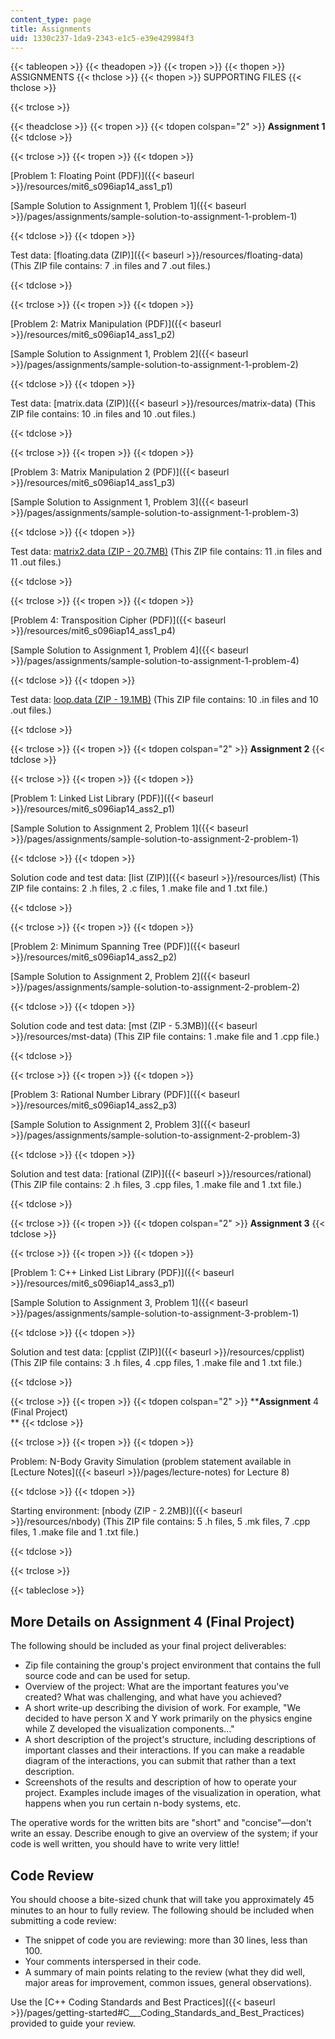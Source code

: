 ```yaml
---
content_type: page
title: Assignments
uid: 1330c237-1da9-2343-e1c5-e39e429984f3
---
```


{{< tableopen >}}
{{< theadopen >}}
{{< tropen >}}
{{< thopen >}}
ASSIGNMENTS
{{< thclose >}}
{{< thopen >}}
SUPPORTING FILES
{{< thclose >}}

{{< trclose >}}

{{< theadclose >}}
{{< tropen >}}
{{< tdopen colspan="2" >}}
**Assignment 1**
{{< tdclose >}}

{{< trclose >}}
{{< tropen >}}
{{< tdopen >}}


[Problem 1: Floating Point (PDF)]({{< baseurl >}}/resources/mit6_s096iap14_ass1_p1)

[Sample Solution to Assignment 1, Problem 1]({{< baseurl >}}/pages/assignments/sample-solution-to-assignment-1-problem-1)


{{< tdclose >}}
{{< tdopen >}}


Test data: [floating.data (ZIP)]({{< baseurl >}}/resources/floating-data) (This ZIP file contains: 7 .in files and 7 .out files.)


{{< tdclose >}}

{{< trclose >}}
{{< tropen >}}
{{< tdopen >}}


[Problem 2: Matrix Manipulation (PDF)]({{< baseurl >}}/resources/mit6_s096iap14_ass1_p2)

[Sample Solution to Assignment 1, Problem 2]({{< baseurl >}}/pages/assignments/sample-solution-to-assignment-1-problem-2)


{{< tdclose >}}
{{< tdopen >}}


Test data: [matrix.data (ZIP)]({{< baseurl >}}/resources/matrix-data) (This ZIP file contains: 10 .in files and 10 .out files.)


{{< tdclose >}}

{{< trclose >}}
{{< tropen >}}
{{< tdopen >}}


[Problem 3: Matrix Manipulation 2 (PDF)]({{< baseurl >}}/resources/mit6_s096iap14_ass1_p3)

[Sample Solution to Assignment 1, Problem 3]({{< baseurl >}}/pages/assignments/sample-solution-to-assignment-1-problem-3)


{{< tdclose >}}
{{< tdopen >}}


Test data: [matrix2.data (ZIP - 20.7MB)](/ans7870/6/6.S096/iap14/matrix2.data.zip) (This ZIP file contains: 11 .in files and 11 .out files.)


{{< tdclose >}}

{{< trclose >}}
{{< tropen >}}
{{< tdopen >}}


[Problem 4: Transposition Cipher (PDF)]({{< baseurl >}}/resources/mit6_s096iap14_ass1_p4)

[Sample Solution to Assignment 1, Problem 4]({{< baseurl >}}/pages/assignments/sample-solution-to-assignment-1-problem-4)


{{< tdclose >}}
{{< tdopen >}}


Test data: [loop.data (ZIP - 19.1MB)](/ans7870/6/6.S096/iap14/loop.data.zip) (This ZIP file contains: 10 .in files and 10 .out files.)


{{< tdclose >}}

{{< trclose >}}
{{< tropen >}}
{{< tdopen colspan="2" >}}
****Assignment** 2**
{{< tdclose >}}

{{< trclose >}}
{{< tropen >}}
{{< tdopen >}}


[Problem 1: Linked List Library (PDF)]({{< baseurl >}}/resources/mit6_s096iap14_ass2_p1)

[Sample Solution to Assignment 2, Problem 1]({{< baseurl >}}/pages/assignments/sample-solution-to-assignment-2-problem-1)


{{< tdclose >}}
{{< tdopen >}}


Solution code and test data: [list (ZIP)]({{< baseurl >}}/resources/list) (This ZIP file contains: 2 .h files, 2 .c files, 1 .make file and 1 .txt file.)


{{< tdclose >}}

{{< trclose >}}
{{< tropen >}}
{{< tdopen >}}


[Problem 2: Minimum Spanning Tree (PDF)]({{< baseurl >}}/resources/mit6_s096iap14_ass2_p2)

[Sample Solution to Assignment 2, Problem 2]({{< baseurl >}}/pages/assignments/sample-solution-to-assignment-2-problem-2)


{{< tdclose >}}
{{< tdopen >}}


Solution code and test data: [mst (ZIP - 5.3MB)]({{< baseurl >}}/resources/mst-data) (This ZIP file contains: 1 .make file and 1 .cpp file.)


{{< tdclose >}}

{{< trclose >}}
{{< tropen >}}
{{< tdopen >}}


[Problem 3: Rational Number Library (PDF)]({{< baseurl >}}/resources/mit6_s096iap14_ass2_p3)

[Sample Solution to Assignment 2, Problem 3]({{< baseurl >}}/pages/assignments/sample-solution-to-assignment-2-problem-3)


{{< tdclose >}}
{{< tdopen >}}


Solution and test data: [rational (ZIP)]({{< baseurl >}}/resources/rational)  (This ZIP file contains: 2 .h files, 3 .cpp files, 1 .make file and 1 .txt file.)


{{< tdclose >}}

{{< trclose >}}
{{< tropen >}}
{{< tdopen colspan="2" >}}
****Assignment** 3**
{{< tdclose >}}

{{< trclose >}}
{{< tropen >}}
{{< tdopen >}}


[Problem 1: C++ Linked List Library (PDF)]({{< baseurl >}}/resources/mit6_s096iap14_ass3_p1)

[Sample Solution to Assignment 3, Problem 1]({{< baseurl >}}/pages/assignments/sample-solution-to-assignment-3-problem-1)


{{< tdclose >}}
{{< tdopen >}}


Solution and test data: [cpplist (ZIP)]({{< baseurl >}}/resources/cpplist) (This ZIP file contains: 3 .h files, 4 .cpp files, 1 .make file and 1 .txt file.)


{{< tdclose >}}

{{< trclose >}}
{{< tropen >}}
{{< tdopen colspan="2" >}}
****Assignment** 4 (Final Project)  
**
{{< tdclose >}}

{{< trclose >}}
{{< tropen >}}
{{< tdopen >}}


Problem: N-Body Gravity Simulation (problem statement available in [Lecture Notes]({{< baseurl >}}/pages/lecture-notes) for Lecture 8)


{{< tdclose >}}
{{< tdopen >}}


Starting environment: [nbody (ZIP - 2.2MB)]({{< baseurl >}}/resources/nbody) (This ZIP file contains: 5 .h files, 5 .mk files, 7 .cpp files, 1 .make file and 1 .txt file.)


{{< tdclose >}}

{{< trclose >}}

{{< tableclose >}}

More Details on Assignment 4 (Final Project)
--------------------------------------------

The following should be included as your final project deliverables:

*   Zip file containing the group's project environment that contains the full source code and can be used for setup.
*   Overview of the project: What are the important features you've created? What was challenging, and what have you achieved?
*   A short write-up describing the division of work. For example, "We decided to have person X and Y work primarily on the physics engine while Z developed the visualization components…"
*   A short description of the project's structure, including descriptions of important classes and their interactions. If you can make a readable diagram of the interactions, you can submit that rather than a text description.
*   Screenshots of the results and description of how to operate your project. Examples include images of the visualization in operation, what happens when you run certain n-body systems, etc.

The operative words for the written bits are "short" and "concise"—don't write an essay. Describe enough to give an overview of the system; if your code is well written, you should have to write very little!

Code Review
-----------

You should choose a bite-sized chunk that will take you approximately 45 minutes to an hour to fully review. The following should be included when submitting a code review:

*   The snippet of code you are reviewing: more than 30 lines, less than 100.
*   Your comments interspersed in their code.
*   A summary of main points relating to the review (what they did well, major areas for improvement, common issues, general observations).

Use the [C++ Coding Standards and Best Practices]({{< baseurl >}}/pages/getting-started#C___Coding_Standards_and_Best_Practices) provided to guide your review.